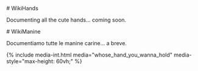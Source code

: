 <div markdown=1 lang=en>
# WikiHands

Documenting all the cute hands... coming soon.
</div>


<div markdown=1 lang=it>
# WikiManine

Documentiamo tutte le manine carine... a breve.
</div>


{% include media-int.html media="whose_hand_you_wanna_hold" media-style="max-height: 60vh;" %}
